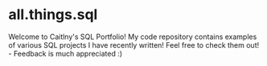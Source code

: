 # all.things.sql
Welcome to Caitlny's SQL Portfolio!
My code repository contains examples of various SQL projects I have recently written! Feel free to check them out! - Feedback is much appreciated :)
